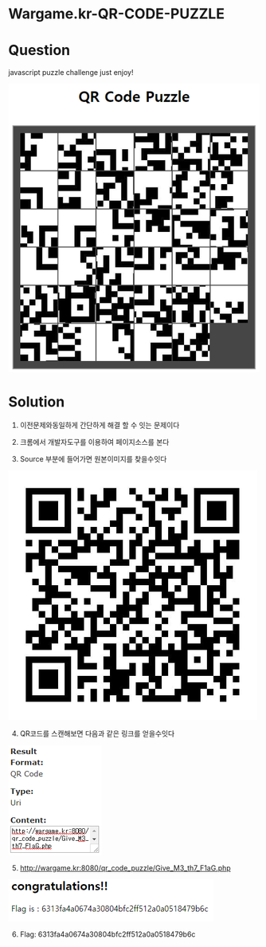 # Wargame.kr-QR-CODE-PUZZLE


# Question
javascript puzzle challenge
just enjoy!

![Question](./question.PNG)

# Solution
1. 이전문제와동일하게 간단하게 해결 할 수 잇는 문제이다

2. 크롬에서 개발자도구를 이용하여 페이지소스를 본다

3. Source 부분에 들어가면 원본이미지를 찾을수잇다 

![원본이미지](./qr.png)

4. QR코드를 스캔해보면 다음과 같은 링크를 얻을수잇다 

![QR스캔](./result.PNG)

5. http://wargame.kr:8080/qr_code_puzzle/Give_M3_th7_F1aG.php

![정답](./answer.PNG)

6. Flag: 6313fa4a0674a30804bfc2ff512a0a0518479b6c
